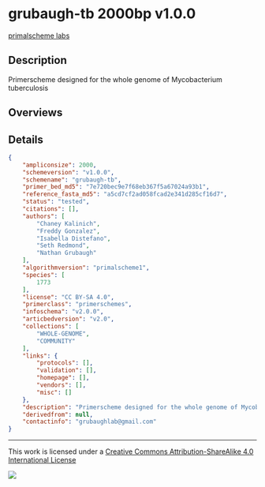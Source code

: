 # grubaugh-tb 2000bp v1.0.0

[primalscheme labs](https://labs.primalscheme.com/detail/grubaugh-tb/2000/v1.0.0)

## Description

Primerscheme designed for the whole genome of Mycobacterium tuberculosis

## Overviews

## Details

```json
{
    "ampliconsize": 2000,
    "schemeversion": "v1.0.0",
    "schemename": "grubaugh-tb",
    "primer_bed_md5": "7e720bec9e7f68eb367f5a67024a93b1",
    "reference_fasta_md5": "a5cd7cf2ad058fcad2e341d285cf16d7",
    "status": "tested",
    "citations": [],
    "authors": [
        "Chaney Kalinich",
        "Freddy Gonzalez",
        "Isabella Distefano",
        "Seth Redmond",
        "Nathan Grubaugh"
    ],
    "algorithmversion": "primalscheme1",
    "species": [
        1773
    ],
    "license": "CC BY-SA 4.0",
    "primerclass": "primerschemes",
    "infoschema": "v2.0.0",
    "articbedversion": "v2.0",
    "collections": [
        "WHOLE-GENOME",
        "COMMUNITY"
    ],
    "links": {
        "protocols": [],
        "validation": [],
        "homepage": [],
        "vendors": [],
        "misc": []
    },
    "description": "Primerscheme designed for the whole genome of Mycobacterium tuberculosis",
    "derivedfrom": null,
    "contactinfo": "grubaughlab@gmail.com"
}
```



------------------------------------------------------------------------

This work is licensed under a [Creative Commons Attribution-ShareAlike 4.0 International License](http://creativecommons.org/licenses/by-sa/4.0/) 

![](https://i.creativecommons.org/l/by-sa/4.0/88x31.png)